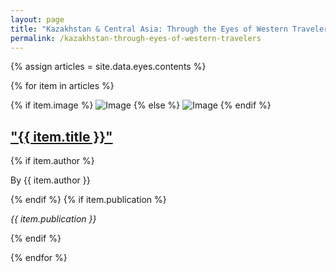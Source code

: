 ```yaml
---
layout: page
title: "Kazakhstan & Central Asia: Through the Eyes of Western Travelers"
permalink: /kazakhstan-through-eyes-of-western-travelers
---
```


{% assign articles = site.data.eyes.contents %}

{% for item in articles %}
<div class="row align-items-center">
    <div class="col-sm-12 col-md-4 media_center">
    {% if item.image %}
        <img src="{{ item.image }}" class="img-fluid news_thumbnail mx-auto" alt="Image" />
    {% else %}
    <img src="https://abaicenter.nyc3.cdn.digitaloceanspaces.com/eyes.png" class="img-fluid news_thumbnail mx-auto" alt="Image" />
    {% endif %}
    </div>

<div class="col-sm-12 col-md-8 media_center">
    <h2 class="briefing-statement__title_allnews">
    <a class="media-link" href="{{ item.href }}" target="_blank" title="{{ item.title }}">
    "{{ item.title }}"
    </a>
    </h2>
<div class="meta__pub ml-5">
{% if item.author %} 
<p>By {{ item.author }}</p>
{% endif %}
{% if item.publication %}
<p><em>{{ item.publication }}</em></p>  
{% endif %}
</div>
</div>
</div>

{% endfor %}

 